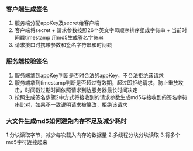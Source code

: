 ### 客户端生成签名
1. 服务端分配appKey及secret给客户端
2. 客户端将secret + 请求参数按照26个英文字母顺序排序组成字符串 + 当前时间戳timestamp 用md5生成签名字符串
3. 请求接口时携带参数和签名字符串和时间戳

### 服务端校验签名
1. 服务端拿到appKey判断是否时合法的appKey，不合法拒绝该请求
2. 服务端拿到timestamp判断是否超过有效期，超过即拒绝请求，防止重放攻击，时间戳过期时间依照请求到达服务器最长时间决定
3. 按照生成签名步骤2中方式将接收到的请求参数生成md5与接收到的签名字符串比对，如果不一致说明请求被篡改，拒绝该请求

### 大文件生成md5如何避免内存不足及减少耗时
1.分块读取字节，减少每次载入内存的数据量
2.多线程分块分块读取
3.将多个md5字符连接起来

